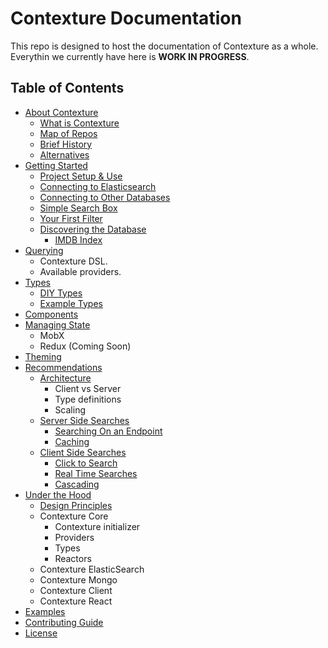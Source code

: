 ﻿# Contexture Documentation

This repo is designed to host the documentation of Contexture as a
whole. Everythin we currently have here is **WORK IN PROGRESS**.

## Table of Contents

* [About Contexture]()
  * [What is Contexture]()
  * [Map of Repos]()
  * [Brief History]()
  * [Alternatives]()
* [Getting Started]()
  * [Project Setup & Use]()
  * [Connecting to Elasticsearch]()
  * [Connecting to Other Databases]()
  * [Simple Search Box]()
  * [Your First Filter]()
  * [Discovering the Database]()
    * [IMDB Index]()
* [Querying]()
  * Contexture DSL.
  * Available providers.
* [Types]()
  * [DIY Types]()
  * [Example Types]()
* [Components]()
* [Managing State]()
  - MobX
  - Redux (Coming Soon)
* [Theming]()
* [Recommendations]()
  * [Architecture]()
    - Client vs Server
    - Type definitions
    - Scaling
  * [Server Side Searches]()
    * [Searching On an Endpoint]()
    * [Caching]()
  * [Client Side Searches]()
    * [Click to Search]()
    * [Real Time Searches]()
    * [Cascading]()
* [Under the Hood]()
  * [Design Principles]()
  * Contexture Core
    - Contexture initializer
    - Providers
    - Types
    - Reactors
  * Contexture ElasticSearch
  * Contexture Mongo
  * Contexture Client
  * Contexture React
* [Examples]()
* [Contributing Guide]()
* [License]()
